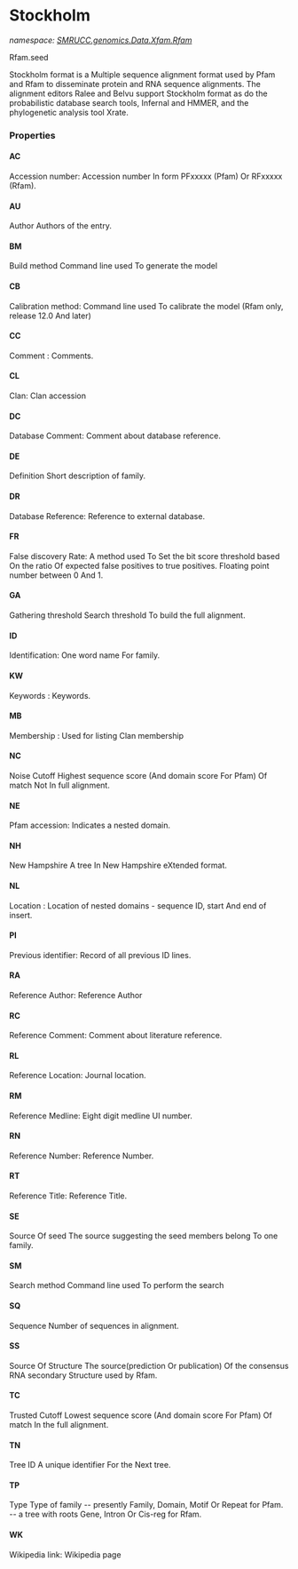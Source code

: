 ﻿# Stockholm
_namespace: [SMRUCC.genomics.Data.Xfam.Rfam](./index.md)_

Rfam.seed
 
 Stockholm format is a Multiple sequence alignment format used by Pfam and Rfam to disseminate protein and RNA sequence alignments. 
 The alignment editors Ralee and Belvu support Stockholm format as do the probabilistic database search tools, 
 Infernal and HMMER, and the phylogenetic analysis tool Xrate.




### Properties

#### AC
Accession number: 
 Accession number In form PFxxxxx (Pfam) Or RFxxxxx (Rfam).
#### AU
Author 
 Authors of the entry.
#### BM
Build method 
 Command line used To generate the model
#### CB
Calibration method: 
 Command line used To calibrate the model (Rfam only, release 12.0 And later)
#### CC
Comment : 
 Comments.
#### CL
Clan: 
 Clan accession
#### DC
Database Comment: 
 Comment about database reference.
#### DE
Definition 
 Short description of family.
#### DR
Database Reference: 
 Reference to external database.
#### FR
False discovery Rate: 
 A method used To Set the bit score threshold based On the ratio Of expected false positives to true positives. Floating point number between 0 And 1.
#### GA
Gathering threshold 
 Search threshold To build the full alignment.
#### ID
Identification: 
 One word name For family.
#### KW
Keywords : 
 Keywords.
#### MB
Membership : 
 Used for listing Clan membership
#### NC
Noise Cutoff 
 Highest sequence score (And domain score For Pfam) Of match Not In full alignment.
#### NE
Pfam accession: 
 Indicates a nested domain.
#### NH
New Hampshire 
 A tree In New Hampshire eXtended format.
#### NL
Location : 
 Location of nested domains - sequence ID, start And end of insert.
#### PI
Previous identifier: 
 Record of all previous ID lines.
#### RA
Reference Author: 
 Reference Author
#### RC
Reference Comment: 
 Comment about literature reference.
#### RL
Reference Location: 
 Journal location.
#### RM
Reference Medline: 
 Eight digit medline UI number.
#### RN
Reference Number: 
 Reference Number.
#### RT
Reference Title: 
 Reference Title.
#### SE
Source Of seed 
 The source suggesting the seed members belong To one family.
#### SM
Search method 
 Command line used To perform the search
#### SQ
Sequence 
 Number of sequences in alignment.
#### SS
Source Of Structure 
 The source(prediction Or publication) Of the consensus RNA secondary Structure used by Rfam.
#### TC
Trusted Cutoff 
 Lowest sequence score (And domain score For Pfam) Of match In the full alignment.
#### TN
Tree ID 
 A unique identifier For the Next tree.
#### TP
Type 
 Type of family -- presently Family, Domain, Motif Or Repeat for Pfam. -- a tree with roots Gene, Intron Or Cis-reg for Rfam.
#### WK
Wikipedia link: 
 Wikipedia page
